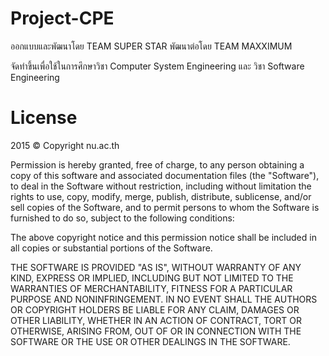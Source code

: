# Project-CPE

  ออกแบบและพัฒนาโดย  TEAM SUPER STAR
  พัฒนาต่อโดย  TEAM MAXXIMUM
  
  จัดทำขึ้นเพื่อใช้ในการศึกษาวิชา Computer System Engineering และ วิชา Software Engineering
  
  
# License
2015 © Copyright nu.ac.th

Permission is hereby granted, free of charge, to any person obtaining a copy
of this software and associated documentation files (the "Software"), to deal
in the Software without restriction, including without limitation the rights
to use, copy, modify, merge, publish, distribute, sublicense, and/or sell
copies of the Software, and to permit persons to whom the Software is
furnished to do so, subject to the following conditions:

The above copyright notice and this permission notice shall be included in
all copies or substantial portions of the Software.

THE SOFTWARE IS PROVIDED "AS IS", WITHOUT WARRANTY OF ANY KIND, EXPRESS OR
IMPLIED, INCLUDING BUT NOT LIMITED TO THE WARRANTIES OF MERCHANTABILITY,
FITNESS FOR A PARTICULAR PURPOSE AND NONINFRINGEMENT. IN NO EVENT SHALL THE
AUTHORS OR COPYRIGHT HOLDERS BE LIABLE FOR ANY CLAIM, DAMAGES OR OTHER
LIABILITY, WHETHER IN AN ACTION OF CONTRACT, TORT OR OTHERWISE, ARISING FROM,
OUT OF OR IN CONNECTION WITH THE SOFTWARE OR THE USE OR OTHER DEALINGS IN
THE SOFTWARE.


